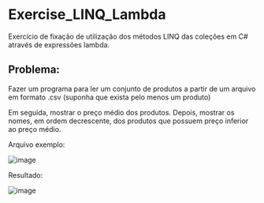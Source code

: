 # Exercise_LINQ_Lambda
<p>Exercício de fixação de utilização dos métodos LINQ das coleções em C# através de expressões lambda.</p>

## Problema:
<p>Fazer um programa para ler um conjunto de produtos a partir de um arquivo em formato .csv (suponha que exista pelo menos um produto)</p>
<p>Em seguida, mostrar o preço médio dos produtos. Depois, mostrar os nomes, em ordem decrescente, dos produtos que possuem preço inferior ao preço médio.</p>

<p>Arquivo exemplo: </p>

![image](https://user-images.githubusercontent.com/80121288/172018073-55d2da02-bbfd-49cc-899f-97a7bc02542c.png)

<p>Resultado:</p>

![image](https://user-images.githubusercontent.com/80121288/172018098-7da15bc6-0a4b-42f1-be76-a035e7c1eb4e.png)
